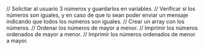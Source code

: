// Solicitar al usuario 3 números y guardarlos en variables.
// Verificar si los números son iguales, y en caso de que lo sean poder enviar un mensaje indicando que todos los numeros son iguales.
// Crear un array con los números.
// Ordenar los números de mayor a menor.
// Imprimir los números ordenados de mayor a menor.
// Imprimir los números ordenados de menor a mayor.
